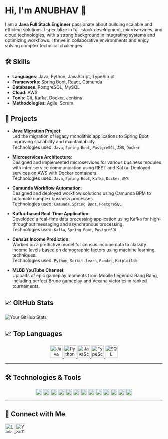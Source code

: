 # Hi, I'm ANUBHAV 👋

I am a **Java Full Stack Engineer** passionate about building scalable and efficient solutions. I specialize in full-stack development, microservices, and cloud technologies, with a strong background in integrating systems and optimizing workflows. I thrive in collaborative environments and enjoy solving complex technical challenges.

## 🛠 Skills
- **Languages**: Java, Python, JavaScript, TypeScript
- **Frameworks**: Spring Boot, React, Camunda
- **Databases**: PostgreSQL, MySQL
- **Cloud**: AWS
- **Tools**: Git, Kafka, Docker, Jenkins
- **Methodologies**: Agile, Scrum

## 🚀 Projects
- **Java Migration Project**:  
  Led the migration of legacy monolithic applications to Spring Boot, improving scalability and maintainability.  
  Technologies used: `Java`, `Spring Boot`, `PostgreSQL`, `AWS`, `Docker`

- **Microservices Architecture**:  
  Designed and implemented microservices for various business modules with inter-service communication using REST and Kafka. Deployed services on AWS with Docker containers.  
  Technologies used: `Java`, `Spring Boot`, `Kafka`, `Docker`, `AWS`

- **Camunda Workflow Automation**:  
  Designed and deployed workflow solutions using Camunda BPM to automate complex business processes.  
  Technologies used: `Camunda`, `Spring Boot`, `PostgreSQL`

- **Kafka-based Real-Time Application**:  
  Developed a real-time data processing application using Kafka for high-throughput messaging and asynchronous processing.  
  Technologies used: `Kafka`, `Spring Boot`, `PostgreSQL`

- **Census Income Prediction**:  
  Worked on a predictive model for census income data to classify income levels based on demographic factors using machine learning techniques.  
  Technologies used: `Python`, `Scikit-learn`, `Pandas`, `Matplotlib`

- **MLBB YouTube Channel**:  
  Uploads of epic gameplay moments from Mobile Legends: Bang Bang, including perfect Bruno gameplay and Vexana victories in ranked tournaments.

## 📈 GitHub Stats
![Your GitHub Stats](https://github-readme-stats.vercel.app/api?username=Mr-AB007&show_icons=true&theme=radical)  
## 📈 Top Languages

<p align="center">
  <a href="https://github.com/your-username" target="_blank">
    <img src="https://img.shields.io/badge/Java-%23ED8B00.svg?style=for-the-badge&logo=java&logoColor=white&labelColor=333333" alt="Java" height="40"/>
  </a>
  <a href="https://github.com/your-username" target="_blank">
    <img src="https://img.shields.io/badge/Python-%2336758C.svg?style=for-the-badge&logo=python&logoColor=white&labelColor=333333" alt="Python" height="40"/>
  </a>
  <a href="https://github.com/your-username" target="_blank">
    <img src="https://img.shields.io/badge/JavaScript-%23F7DF1E.svg?style=for-the-badge&logo=javascript&logoColor=black&labelColor=333333" alt="JavaScript" height="40"/>
  </a>
  <a href="https://github.com/your-username" target="_blank">
    <img src="https://img.shields.io/badge/TypeScript-%233178C6.svg?style=for-the-badge&logo=typescript&logoColor=white&labelColor=333333" alt="TypeScript" height="40"/>
  </a>
  <a href="https://github.com/your-username" target="_blank">
    <img src="https://img.shields.io/badge/SQL-%23276DC3.svg?style=for-the-badge&logo=postgresql&logoColor=white&labelColor=333333" alt="SQL" height="40"/>
  </a>
</p>





---

## 🛠 Technologies & Tools

<p align="center">
  <img src="https://img.shields.io/badge/Java-%23ED8B00.svg?style=flat&logo=java&logoColor=white" alt="Java" height="20"/>
  <img src="https://img.shields.io/badge/Spring%20Boot-%236DB33F.svg?style=flat&logo=spring-boot&logoColor=white" alt="Spring Boot" height="20"/>
  <img src="https://img.shields.io/badge/React-%2361DAFB.svg?style=flat&logo=react&logoColor=black" alt="React" height="20"/>
  <img src="https://img.shields.io/badge/Camunda-%23007acc.svg?style=flat&logo=camunda&logoColor=white" alt="Camunda" height="20"/>
  <img src="https://img.shields.io/badge/PostgreSQL-%23336791.svg?style=flat&logo=postgresql&logoColor=white" alt="PostgreSQL" height="20"/>
  <img src="https://img.shields.io/badge/AWS-%23232F3E.svg?style=flat&logo=amazon-aws&logoColor=white" alt="AWS" height="20"/>
  <img src="https://img.shields.io/badge/Docker-%232496ED.svg?style=flat&logo=docker&logoColor=white" alt="Docker" height="20"/>
  <img src="https://img.shields.io/badge/Git-%23F05033.svg?style=flat&logo=git&logoColor=white" alt="Git" height="20"/>
  <img src="https://img.shields.io/badge/Kafka-%23231F20.svg?style=flat&logo=apache-kafka&logoColor=white" alt="Kafka" height="20"/>
  <img src="https://img.shields.io/badge/Jenkins-%23D24939.svg?style=flat&logo=jenkins&logoColor=white" alt="Jenkins" height="20"/>
  <img src="https://img.shields.io/badge/Python-%2336758C.svg?style=flat&logo=python&logoColor=white" alt="Python" height="20"/>
  <img src="https://img.shields.io/badge/Scikit%20Learn-%2335495E.svg?style=flat&logo=scikit-learn&logoColor=white" alt="Scikit-learn" height="20"/>
  <img src="https://img.shields.io/badge/Jupyter%20Notebook-%23F37626.svg?style=flat&logo=jupyter&logoColor=white" alt="Jupyter Notebook" height="20"/>
</p>


---

## 🤝 Connect with Me

<p>
  <a href="https://www.linkedin.com/in/anubhav-ranjan007/" target="_blank">
    <img src="https://img.shields.io/badge/LinkedIn-%230077B5.svg?style=for-the-badge&logo=linkedin&logoColor=white" alt="LinkedIn" height="30"/>
  </a>
  <a href="https://www.youtube.com/@FuryGuild" target="_blank">
    <img src="https://img.shields.io/badge/YouTube-%23FF0000.svg?style=for-the-badge&logo=youtube&logoColor=white" alt="YouTube" height="30"/>
  </a>
</p>

